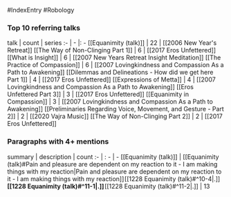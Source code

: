 #IndexEntry #Robology

### Top 10 referring talks
talk | count | series
:- | - |: -
[[Equanimity (talk)]] | 22 | [[2006 New Year's Retreat]]
[[The Way of Non-Clinging Part 1]] | 6 | [[2017 Eros Unfettered]]
[[What is Insight]] | 6 | [[2007 New Years Retreat Insight Meditation]]
[[The Practice of Compassion]] | 6 | [[2007 Lovingkindness and Compassion As a Path to Awakening]]
[[Dilemmas and Delineations - How did we get here Part 1]] | 4 | [[2017 Eros Unfettered]]
[[Expressions of Metta]] | 4 | [[2007 Lovingkindness and Compassion As a Path to Awakening]]
[[Eros Unfettered Part 3]] | 3 | [[2017 Eros Unfettered]]
[[Equanimity in Compassion]] | 3 | [[2007 Lovingkindness and Compassion As a Path to Awakening]]
[[Preliminaries Regarding Voice, Movement, and Gesture - Part 2]] | 2 | [[2020 Vajra Music]]
[[The Way of Non-Clinging Part 2]] | 2 | [[2017 Eros Unfettered]]

### Paragraphs with 4+ mentions
summary | description | count
:- | : - | -
[[Equanimity (talk)]] | [[Equanimity (talk)#Pain and pleasure are dependent on my reaction to it - I am making things with my reaction\|Pain and pleasure are dependent on my reaction to it - I am making things with my reaction]] [[1228 Equanimity (talk)#^10-4\|.]] **[[1228 Equanimity (talk)#^11-1\|.]]** [[1228 Equanimity (talk)#^11-2\|.]] | 13


